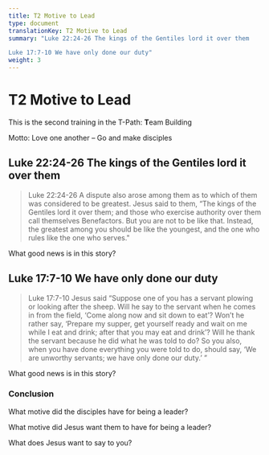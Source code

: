 ```yaml
---
title: T2 Motive to Lead
type: document
translationKey: T2 Motive to Lead
summary: "Luke 22:24-26 The kings of the Gentiles lord it over them	

Luke 17:7-10 We have only done our duty"
weight: 3
---
```

# T2 Motive to Lead

This is the second training in the T-Path: **T**eam Building

Motto: Love one another – Go and make disciples

## Luke 22:24-26 The kings of the Gentiles lord it over them

>   Luke 22:24-26 A dispute also arose among them as to which of them was considered to be greatest. Jesus said to them, “The kings of the Gentiles lord it over them; and those who exercise authority over them call themselves Benefactors. But you are not to be like that. Instead, the greatest among you should be like the youngest, and the one who rules like the one who serves."

What good news is in this story?

## Luke 17:7-10 We have only done our duty

>   Luke 17:7-10 Jesus said “Suppose one of you has a servant plowing or looking after the sheep. Will he say to the servant when he comes in from the field, ‘Come along now and sit down to eat’? Won’t he rather say, ‘Prepare my supper, get yourself ready and wait on me while I eat and drink; after that you may eat and drink’? Will he thank the servant because he did what he was told to do? So you also, when you have done everything you were told to do, should say, ‘We are unworthy servants; we have only done our duty.’ ”

What good news is in this story?

### Conclusion

What motive did the disciples have for being a leader?

What motive did Jesus want them to have for being a leader?

What does Jesus want to say to you?

